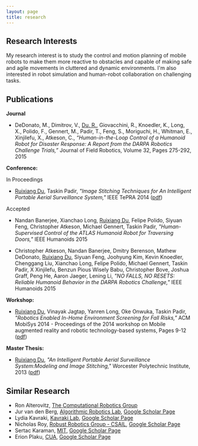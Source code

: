 ```yaml
---
layout: page
title: research
---
```


## Research Interests

My research interest is to study the control and motion planning of mobile robots to make them more reactive to obstacles and capable of making safe and agile movements in cluttered and dynamic environments. I'm also interested in robot simulation and human-robot collaboration on challenging tasks.

## Publications

**Journal**

* DeDonato, M., Dimitrov, V., <u>Du, R.</u>, Giovacchini, R., Knoedler, K., Long, X., Polido, F., Gennert, M., Padir, T., Feng, S., Moriguchi, H., Whitman, E., Xinjilefu, X., Atkeson, C., *“Human-in-the-Loop Control of a Humanoid Robot for Disaster Response: A Report from the DARPA Robotics Challenge Trials,”* Journal of Field Robotics, Volume 32, Pages 275-292, 2015

**Conference:**

In Proceedings

* <u>Ruixiang Du</u>, Taskin Padir, *"Image Stitching Techniques for An Intelligent Portable Aerial Surveillance System,"* IEEE TePRA 2014 ([pdf]())

Accepted

* Nandan Banerjee, Xianchao Long, <u>Ruixiang Du</u>, Felipe Polido, Siyuan Feng, Christopher Atkeson, Michael Gennert, Taskin Padir, *"Human-Supervised Control of the ATLAS Humanoid Robot for Traversing Doors,"* IEEE Humanoids 2015

* Christopher Atkeson, Nandan Banerjee, Dmitry Berenson, Mathew DeDonato, <u>Ruixiang Du</u>, Siyuan Feng, Joohyung Kim, Kevin Knoedler, Chenggang Liu, Xianchao Long, Felipe Polido, Michael Gennert, Taskin Padir, X Xinjilefu, Benzun Pious Wisely Babu, Christopher Bove, Joshua Graff, Peng He, Aaron Jaeger, Lening Li, *"NO FALLS, NO RESETS: Reliable Humanoid Behavior in the DARPA Robotics Challenge,"* IEEE Humanoids 2015

**Workshop:**

* <u>Ruixiang Du</u>, Vinayak Jagtap, Yanren Long, Oke Onwuka, Taskin Padir, *"Robotics Enabled In-Home Environment Screening for Fall Risks,"* ACM MobiSys 2014 - Proceedings of the 2014 workshop on Mobile augmented reality and robotic technology-based systems, Pages 9-12 ([pdf]())

**Master Thesis:**

* <u>Ruixiang Du</u>, *"An Intelligent Portable Aerial Surveillance System:Modeling and Image Stitching,"* Worcester Polytechnic Institute, 2013 ([pdf](http://www.wpi.edu/Pubs/ETD/Available/etd-052913-120432/unrestricted/rdu.pdf))

## Similar Research

* Ron Alterovitz, [The Computational Robotics Group](http://robotics.cs.unc.edu/publications.html)
* Jur van den Berg, [Algorithmic Robotics Lab](http://arl.cs.utah.edu/pubs/), [Google Scholar Page](https://scholar.google.com/citations?user=VjsNXysAAAAJ)
* Lydia Kavraki, [Kavraki Lab](http://www.kavrakilab.org/robotics/), [Google Scholar Page](https://scholar.google.com/citations?user=Q6pxNZYAAAAJ&hl=en)
* Nicholas Roy, [Robust Robotics Group - CSAIL](http://groups.csail.mit.edu/rrg/index.php?n=Main.Publications), [Google Scholar Page](https://scholar.google.com/citations?user=aM3i_9oAAAAJ&hl=en&oi=ao)
* Sertac Karaman, [MIT](http://sertac.scripts.mit.edu/web/index.html), [Google Scholar Page](https://scholar.google.com/citations?user=Vu-Zb7EAAAAJ&hl=en)
* Erion Plaku, [CUA](http://faculty.cua.edu/plaku/Publications.html), [Google Scholar Page](https://scholar.google.com/citations?user=DK3QY9sAAAAJ&hl=en)
